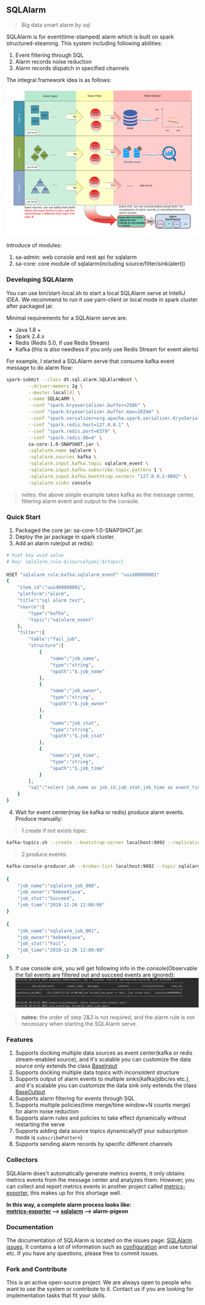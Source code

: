 ## SQLAlarm
> Big data smart alarm by sql

SQLAlarm is for event(time-stamped) alarm which is built on spark structured-steaming. This system including following abilities:
1. Event filtering through SQL
2. Alarm records noise reduction
3. Alarm records dispatch in specified channels

The integral framework idea is as follows:
![sqlalarm](docs/sqlalarm.png)

Introduce of modules:
1. sa-admin: web console and rest api for sqlalarm
2. sa-core: core module of sqlalarm(including source/filter/sink(alert))

### Developing SQLAlarm
You can use bin/start-local.sh to start a local SQLAlarm serve at IntelliJ IDEA. We recommend to run it use yarn-client or local mode in spark cluster after packaged jar.

Minimal requirements for a SQLAlarm serve are:
- Java 1.8 + 
- Spark 2.4.x
- Redis (Redis 5.0, if use Redis Stream)
- Kafka (this is also needless if you only use Redis Stream for event alerts)

For example, I started a SQLAlarm serve that consume kafka event message to do alarm flow:
```bash
spark-submit --class dt.sql.alarm.SQLAlarmBoot \
        --driver-memory 2g \
        --master local[4] \
        --name SQLALARM \
        --conf "spark.kryoserializer.buffer=256k" \
        --conf "spark.kryoserializer.buffer.max=1024m" \
        --conf "spark.serializer=org.apache.spark.serializer.KryoSerializer" \
        --conf "spark.redis.host=127.0.0.1" \
        --conf "spark.redis.port=6379" \
        --conf "spark.redis.db=4" \
        sa-core-1.0-SNAPSHOT.jar \
        -sqlalarm.name sqlalarm \
        -sqlalarm.sources kafka \
        -sqlalarm.input.kafka.topic sqlalarm_event \
        -sqlalarm.input.kafka.subscribe.topic.pattern 1 \
        -sqlalarm.input.kafka.bootstrap.servers "127.0.0.1:9092" \
        -sqlalarm.sinks console
```
> notes: the above simple example takes kafka as the message center, filtering alarm event and output to the console.

### Quick Start
1. Packaged the core jar: sa-core-1.0-SNAPSHOT.jar.
2. Deploy the jar package in spark cluster.
3. Add an alarm rule(put at redis): 
```bash
# hset key uuid value
# key: sqlalarm_rule:${sourceType}:${topic}

HSET "sqlalarm_rule:kafka:sqlalarm_event" "uuid00000001" 
{
    "item_id":"uuid00000001",
    "platform":"alarm",
    "title":"sql alarm test",
    "source":{
        "type":"kafka",
        "topic":"sqlalarm_event"
    },
    "filter":{
        "table":"fail_job",
        "structure":[
            {
                "name":"job_name",
                "type":"string",
                "xpath":"$.job_name"
            },
            {
                "name":"job_owner",
                "type":"string",
                "xpath":"$.job_owner"
            },
            {
                "name":"job_stat",
                "type":"string",
                "xpath":"$.job_stat"
            },
            {
                "name":"job_time",
                "type":"string",
                "xpath":"$.job_time"
            }
        ],
        "sql":"select job_name as job_id,job_stat,job_time as event_time,'job failed' as message, map('job_owner',job_owner) as context from fail_job where job_stat='Fail'"
    }
}
```
4. Wait for event center(may be kafka or redis) produce alarm events. Produce manually:
> 1.create if not exists topic: 
```bash
kafka-topics.sh --create --bootstrap-server localhost:9092 --replication-factor 1 --partitions 1 --topic sqlalarm_event
```
> 2.produce events: 
```bash
kafka-console-producer.sh --broker-list localhost:9092 --topic sqlalarm_event

{
    "job_name":"sqlalarm_job_000",
    "job_owner":"bebee4java",
    "job_stat":"Succeed",
    "job_time":"2019-12-26 12:00:00"
}

{
    "job_name":"sqlalarm_job_001",
    "job_owner":"bebee4java",
    "job_stat":"Fail",
    "job_time":"2019-12-26 12:00:00"
}
```
5. If use console sink, you will get following info in the console(Observable the fail events are filtered out and succeed events are ignored):
![alarm-console-sink](docs/alarm-console-sink.jpg)

> **notes:** the order of step 2&3 is not required, and the alarm rule is not necessary when starting the SQLAlarm serve.
 
### Features
1. Supports docking multiple data sources as event center(kafka or redis stream-enabled source), and it's scalable you can customize the data source only extends the class [BaseInput](sa-core/src/main/java/dt/sql/alarm/input/BaseInput.scala)
2. Supports docking multiple data topics with inconsistent structure
3. Supports output of alarm events to multiple sinks(kafka/jdbc/es etc.), and it's scalable you can customize the data sink only extends the class [BaseOutput](sa-core/src/main/java/dt/sql/alarm/output/BaseOutput.scala)
4. Supports alarm filtering for events through SQL
5. Supports multiple policies(time merge/time window+N counts merge) for alarm noise reduction
6. Supports alarm rules and policies to take effect dynamically without restarting the serve
7. Supports adding data source topics dynamically(If your subscription mode is `subscribePattern`)
8. Supports sending alarm records by specific different channels

### Collectors
SQLAlarm does't automatically generate metrics events, it only obtains metrics events from the message center and analyzes them.
However, you can collect and report metrics events in another project called [metrics-exporter](https://github.com/bebee4java/metrics-exporter), 
this makes up for this shortage well. 

**In this way, a complete alarm process looks like:  
[metrics-exporter](https://github.com/bebee4java/metrics-exporter) —> [sqlalarm](https://github.com/bebee4java/sqlalarm) —> alarm-pigeon**

### Documentation
The documentation of SQLAlarm is located on the issues page: [SQLAlarm issues](https://github.com/bebee4java/sqlalarm/issues).
It contains a lot of information such as [configuration](https://github.com/bebee4java/sqlalarm/issues/2) and use tutorial etc. If you have any questions, please free to commit issues.

### Fork and Contribute
This is an active open-source project. We are always open to people who want to use the system or contribute to it. Contact us if you are looking for implementation tasks that fit your skills.
